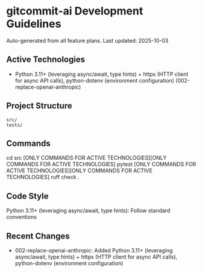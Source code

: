 # gitcommit-ai Development Guidelines

Auto-generated from all feature plans. Last updated: 2025-10-03

## Active Technologies
- Python 3.11+ (leveraging async/await, type hints) + httpx (HTTP client for async API calls), python-dotenv (environment configuration) (002-replace-openai-anthropic)

## Project Structure
```
src/
tests/
```

## Commands
cd src [ONLY COMMANDS FOR ACTIVE TECHNOLOGIES][ONLY COMMANDS FOR ACTIVE TECHNOLOGIES] pytest [ONLY COMMANDS FOR ACTIVE TECHNOLOGIES][ONLY COMMANDS FOR ACTIVE TECHNOLOGIES] ruff check .

## Code Style
Python 3.11+ (leveraging async/await, type hints): Follow standard conventions

## Recent Changes
- 002-replace-openai-anthropic: Added Python 3.11+ (leveraging async/await, type hints) + httpx (HTTP client for async API calls), python-dotenv (environment configuration)

<!-- MANUAL ADDITIONS START -->
<!-- MANUAL ADDITIONS END -->
